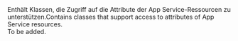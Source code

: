 <Namespace Name="Microsoft.Azure.Management.AppService.Fluent.Models">
  <Docs>
    <summary><span data-ttu-id="6180c-101">Enthält Klassen, die Zugriff auf die Attribute der App Service-Ressourcen zu unterstützen.</span><span class="sxs-lookup"><span data-stu-id="6180c-101">Contains classes that support access to attributes of App Service resources.</span></span></summary> 
    <remarks>To be added.</remarks>
  </Docs>
</Namespace>
